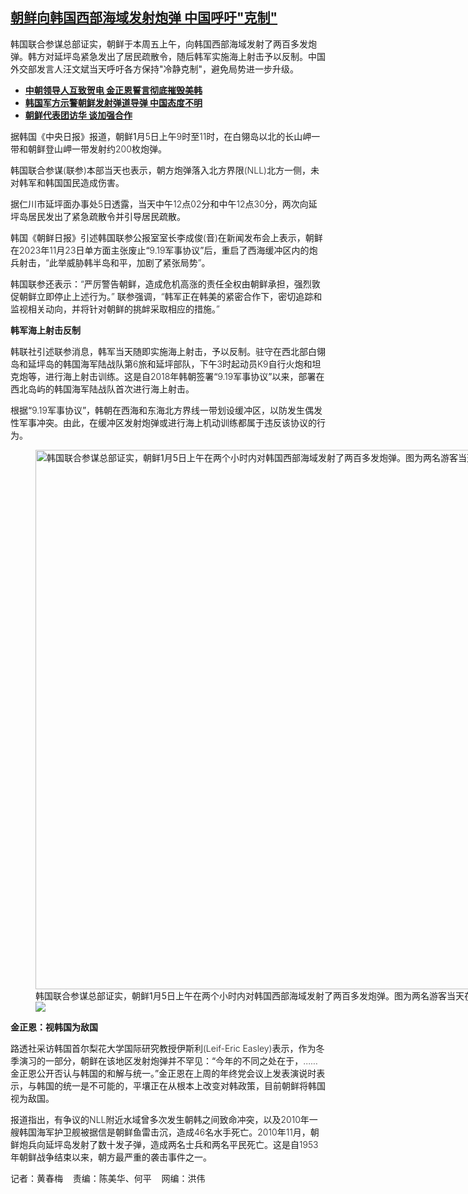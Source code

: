 <!--1704472860000-->
[朝鲜向韩国西部海域发射炮弹   中国呼吁"克制"](https://www.rfa.org/mandarin/yataibaodao/junshiwaijiao/hcm2-01052024095443.html)
------

<p>韩国联合参谋总部证实，朝鲜于本周五上午，向韩国西部海域发射了两百多发炮弹。韩方对延坪岛紧急发出了居民疏散令，随后韩军实施海上射击予以反制。中国外交部发言人汪文斌当天呼吁各方保持"冷静克制"，避免局势进一步升级。</p><ul><li><a href="https://www.rfa.org/mandarin/Xinwen/8-01012024140732.html"><strong>中朝领导人互致贺电 金正恩誓言彻底摧毁美韩</strong></a></li><li><strong><a href="https://www.rfa.org/mandarin/Xinwen/11-12172023165812.html">韩国军方示警朝鲜发射弹道导弹 中国态度不明</a></strong></li><li><strong><a href="https://www.rfa.org/mandarin/Xinwen/5-12162023123026.html">朝鲜代表团访华 谈加强合作</a></strong></li></ul><p><span style="font-weight: 400;">据韩国《中央日报》报道，朝鲜1月</span><span style="font-weight: 300;">5</span><span style="font-weight: 400;">日上午</span><span style="font-weight: 300;">9</span><span style="font-weight: 400;">时至</span><span style="font-weight: 300;">11</span><span style="font-weight: 400;">时，在白翎岛以北的长山岬一带和朝鲜登山岬一带发射约</span><span style="font-weight: 300;">200</span><span style="font-weight: 400;">枚炮弹。</span></p><p><span style="font-weight: 400;">韩国联合参谋</span><span style="font-weight: 300;">(</span><span style="font-weight: 400;">联参</span><span style="font-weight: 300;">)</span><span style="font-weight: 400;">本部当天也表示，朝方炮弹落入北方界限</span><span style="font-weight: 300;">(NLL)</span><span style="font-weight: 400;">北方一侧，未对韩军和韩国国民造成伤害。</span></p><p><span style="font-weight: 400;">据仁川市延坪面办事处</span><span style="font-weight: 300;">5</span><span style="font-weight: 400;">日透露，当天中午</span><span style="font-weight: 300;">12</span><span style="font-weight: 400;">点</span><span style="font-weight: 300;">02</span><span style="font-weight: 400;">分和中午</span><span style="font-weight: 300;">12</span><span style="font-weight: 400;">点</span><span style="font-weight: 300;">30</span><span style="font-weight: 400;">分，两次向延坪岛居民发出了紧急疏散令并引导居民疏散。</span></p><p><span style="font-weight: 400;">韩国《朝鲜日报》引述韩国联参公报室室长李成俊</span><span style="font-weight: 300;">(</span><span style="font-weight: 400;">音</span><span style="font-weight: 300;">)</span><span style="font-weight: 400;">在新闻发布会上表示，朝鲜在</span><span style="font-weight: 300;">2023</span><span style="font-weight: 400;">年</span><span style="font-weight: 300;">11</span><span style="font-weight: 400;">月</span><span style="font-weight: 300;">23</span><span style="font-weight: 400;">日单方面主张废止“</span><span style="font-weight: 300;">9.19</span><span style="font-weight: 400;">军事协议”后，重启了西海缓冲区内的炮兵射击，</span><span style="font-weight: 300;">“</span><span style="font-weight: 400;">此举威胁韩半岛和平，加剧了紧张局势</span><span style="font-weight: 300;">”。</span></p><p><span style="font-weight: 400;">韩国联参还表示：</span><span style="font-weight: 300;">“</span><span style="font-weight: 400;">严厉警告朝鲜，造成危机高涨的责任全权由朝鲜承担，强烈敦促朝鲜立即停止上述行为。</span><span style="font-weight: 300;">” </span><span style="font-weight: 400;">联参强调，</span><span style="font-weight: 300;">“</span><span style="font-weight: 400;">韩军正在韩美的紧密合作下，密切追踪和监视相关动向，并将针对朝鲜的挑衅采取相应的措施。</span><span style="font-weight: 300;">”</span></p><p><strong>韩军海上射击反制</strong></p><p><span style="font-weight: 400;">韩联社引述联参消息，韩军当天随即实施海上射击，予以反制。驻守在西北部白翎岛和延坪岛的韩国海军陆战队第</span><span style="font-weight: 300;">6</span><span style="font-weight: 400;">旅和延坪部队，下午</span><span style="font-weight: 300;">3</span><span style="font-weight: 400;">时起动员</span><span style="font-weight: 300;">K9</span><span style="font-weight: 400;">自行火炮和坦克炮等，进行海上射击训练。这是自</span><span style="font-weight: 300;">2018</span><span style="font-weight: 400;">年韩朝签署“</span><span style="font-weight: 300;">9.19</span><span style="font-weight: 400;">军事协议”以来，部署在西北岛屿的韩国海军陆战队首次进行海上射击。</span></p><p><span style="font-weight: 400;">根据“</span><span style="font-weight: 300;">9.19</span><span style="font-weight: 400;">军事协议”，韩朝在西海和东海北方界线一带划设缓冲区，以防发生偶发性军事冲突。由此，在缓冲区发射炮弹或进行海上机动训练都属于违反该协议的行为。</span></p><p><figure class="image-richtext image-inline captioned" style="width:1295px;"><img alt="韩国联合参谋总部证实，朝鲜1月5日上午在两个小时内对韩国西部海域发射了两百多发炮弹。图为两名游客当天在韩朝边界韩国境内向朝鲜眺望。（美联社图片）" height="863" src="https://www.rfa.org/mandarin/yataibaodao/junshiwaijiao/hcm2-01052024095443.html/ap24005282872401.jpg/@@images/fd90cf4b-3e72-44c3-8ad8-7e0d25e7455f.jpeg" title="AP24005282872401.jpg" width="1295"/><figcaption class="image-caption">韩国联合参谋总部证实，朝鲜1月5日上午在两个小时内对韩国西部海域发射了两百多发炮弹。图为两名游客当天在韩朝边界韩国境内向朝鲜眺望。（美联社图片）</figcaption><small></small><div id="zoomattribute"><a data-caption="韩国联合参谋总部证实，朝鲜1月5日上午在两个小时内对韩国西部海域发射了两百多发炮弹。图为两名游客当天在韩朝边界韩国境内向朝鲜眺望。（美联社图片）" data-fancybox="" href="https://www.rfa.org/mandarin/yataibaodao/junshiwaijiao/hcm2-01052024095443.html/ap24005282872401.jpg" id="single_image" title="韩国联合参谋总部证实，朝鲜1月5日上午在两个小时内对韩国西部海域发射了两百多发炮弹。图为两名游客当天在韩朝边界韩国境内向朝鲜眺望。（美联社图片）"><img src="/++plone++rfa-resources/img/icon-zoom.png"/></a></div></figure></p><p><strong>金正恩：视韩国为敌国</strong></p><p><span style="font-weight: 400;">路透社采访韩国首尔梨花大学国际研究教授伊斯利</span><span style="font-weight: 300;">(Leif-Eric Easley)</span><span style="font-weight: 400;">表示，作为冬季演习的一部分，朝鲜在该地区发射炮弹并不罕见：</span><span style="font-weight: 400;">“</span><span style="font-weight: 400;">今年的不同之处在于，</span><span style="font-weight: 300;">……</span><span style="font-weight: 400;">金正恩公开否认与韩国的和解与统一。</span><span style="font-weight: 400;">”</span><span style="font-weight: 400;">金正恩在上周的年终党会议上发表演说时表示，与韩国的统一是不可能的，平壤正在从根本上改变对韩政策，目前朝鲜将韩国视为敌国。</span></p><p><span style="font-weight: 400;">报道指出，有争议的</span><span style="font-weight: 300;">NLL</span><span style="font-weight: 400;">附近水域曾多次发生朝韩之间致命冲突，以及</span><span style="font-weight: 300;">2010</span><span style="font-weight: 400;">年一艘韩国海军护卫舰被据信是朝鲜鱼雷击沉，造成</span><span style="font-weight: 300;">46</span><span style="font-weight: 400;">名水手死亡。</span><span style="font-weight: 300;">2010</span><span style="font-weight: 400;">年</span><span style="font-weight: 300;">11</span><span style="font-weight: 400;">月，朝鲜炮兵向延坪岛发射了数十发子弹，造成两名士兵和两名平民死亡。这是自</span><span style="font-weight: 300;">1953</span><span style="font-weight: 400;">年朝鲜战争结束以来，朝方最严重的袭击事件之一。</span></p><p><span style="font-weight: 400;">记者：黄春梅    责编：陈美华、何平    网编：洪伟 </span></p>
